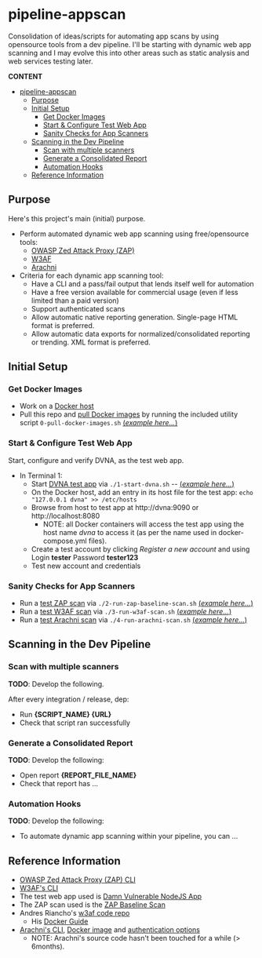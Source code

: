 # pipeline-appscan
Consolidation of ideas/scripts for automating app scans by using opensource tools from a dev pipeline. I'll be starting with dynamic web app scanning and I may evolve this into other areas such as static analysis and web services testing later.

__CONTENT__

<!-- TOC -->

- [pipeline-appscan](#pipeline-appscan)
    - [Purpose](#purpose)
    - [Initial Setup](#initial-setup)
        - [Get Docker Images](#get-docker-images)
        - [Start & Configure Test Web App](#start--configure-test-web-app)
        - [Sanity Checks for App Scanners](#sanity-checks-for-app-scanners)
    - [Scanning in the Dev Pipeline](#scanning-in-the-dev-pipeline)
        - [Scan with multiple scanners](#scan-with-multiple-scanners)
        - [Generate a Consolidated Report](#generate-a-consolidated-report)
        - [Automation Hooks](#automation-hooks)
    - [Reference Information](#reference-information)

<!-- /TOC -->


## Purpose

Here's this project's main (initial) purpose.

* Perform automated dynamic web app scanning using free/opensource tools:
	- [OWASP Zed Attack Proxy (ZAP)](https://github.com/zaproxy/zaproxy/wiki/Introduction)
	- [W3AF](http://w3af.org/)
	- [Arachni](https://www.arachni-scanner.com)
* Criteria for each dynamic app scanning tool:
    - Have a CLI and a pass/fail output that lends itself well for automation
    - Have a free version available for commercial usage (even if less limited than a paid version)
    - Support authenticated scans
    - Allow automatic native reporting generation. Single-page HTML format is preferred.
    - Allow automatic data exports for normalized/consolidated reporting or trending. XML format is preferred.


## Initial Setup

### Get Docker Images

- Work on a [Docker host](https://docs.docker.com/)
- Pull this repo and [pull Docker images](0-pull-docker-images.sh) by running the included utility script `0-pull-docker-images.sh` [(_example here..._)](doc/Setup.md)


### Start & Configure Test Web App

Start, configure and verify DVNA, as the test web app.

- In Terminal 1:
    - Start [DVNA test app](1-start-dvna.sh) via `./1-start-dvna.sh`  -- [(_example here..._)](doc/StartDVNA.md)
    - On the Docker host, add an entry in its host file for the test app: `echo "127.0.0.1 dvna" >> /etc/hosts`
    - Browse from host to test app at http://dvna:9090 or http://localhost:8080
        -  NOTE: all Docker containers will access the test app using the host name _dvna_ to access it (as per the name used in docker-compose.yml files).
    - Create a test account by clicking _Register a new account_ and using Login __tester__ Password __tester123__
    - Test new account and credentials 

### Sanity Checks for App Scanners

- Run a [test ZAP scan](2-run-zap-baseline-scan.sh) via `./2-run-zap-baseline-scan.sh` [(_example here..._)](doc/TestZAP.md)
- Run a [test W3AF scan](3-run-w3af-scan.sh) via `./3-run-w3af-scan.sh` [(_example here..._)](doc/TestW3AF.md)
- Run a [test Arachni scan](4-run-arachni-scan.sh) via `./4-run-arachni-scan.sh` [(_example here..._)](doc/TestArachni.md)

## Scanning in the Dev Pipeline

### Scan with multiple scanners

__TODO__: Develop the following.

After every integration / release, dep:
* Run __{SCRIPT_NAME} {URL}__
* Check that script ran successfully

### Generate a Consolidated Report

__TODO__: Develop the following:
* Open report __{REPORT_FILE_NAME}__
* Check that report has ...

### Automation Hooks

__TODO__: Develop the following:
* To automate dynamic app scanning within your pipeline, you can ...


## Reference Information
- [OWASP Zed Attack Proxy (ZAP) CLI](https://github.com/zaproxy/zaproxy/wiki/Introduction)
- [W3AF's CLI](http://w3af.org/)
- The test web app used is [Damn Vulnerable NodeJS App](https://github.com/appsecco/dvna)
- The ZAP scan used is the [ZAP Baseline Scan](https://github.com/zaproxy/zaproxy/wiki/ZAP-Baseline-Scan)
- Andres Riancho's [w3af code repo](https://github.com/andresriancho/w3af/)
    - His [Docker Guide](https://github.com/andresriancho/w3af/tree/master/extras/docker)
- [Arachni's CLI](https://www.arachni-scanner.com/screenshots/command-line-interface/), [Docker image](https://hub.docker.com/r/arachni/arachni/) and [authentication options](http://support.arachni-scanner.com/kb/general-use/logging-in-and-maintaining-a-valid-session)
    - NOTE: Arachni's source code hasn't been touched for a while (> 6months).



